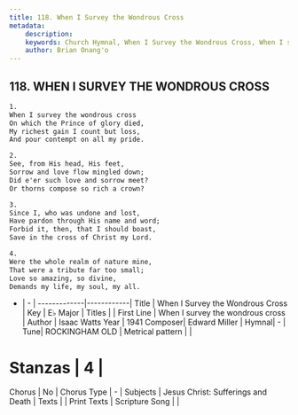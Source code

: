 ```yaml
---
title: 118. When I Survey the Wondrous Cross
metadata:
    description: 
    keywords: Church Hymnal, When I Survey the Wondrous Cross, When I survey the wondrous cross, 
    author: Brian Onang'o
---
```



## 118. WHEN I SURVEY THE WONDROUS CROSS

```txt
1.
When I survey the wondrous cross
On which the Prince of glory died,
My richest gain I count but loss,
And pour contempt on all my pride.

2.
See, from His head, His feet,
Sorrow and love flow mingled down;
Did e'er such love and sorrow meet?
Or thorns compose so rich a crown?

3.
Since I, who was undone and lost,
Have pardon through His name and word;
Forbid it, then, that I should boast,
Save in the cross of Christ my Lord.

4.
Were the whole realm of nature mine,
That were a tribute far too small;
Love so amazing, so divine,
Demands my life, my soul, my all.

```

- |   -  |
-------------|------------|
Title | When I Survey the Wondrous Cross |
Key | E♭ Major |
Titles |  |
First Line | When I survey the wondrous cross |
Author | Isaac Watts
Year | 1941
Composer| Edward Miller |
Hymnal|  - |
Tune| ROCKINGHAM OLD |
Metrical pattern | |
# Stanzas | 4 |
Chorus | No |
Chorus Type | - |
Subjects | Jesus Christ: Sufferings and Death |
Texts |  |
Print Texts | 
Scripture Song |  |
  

